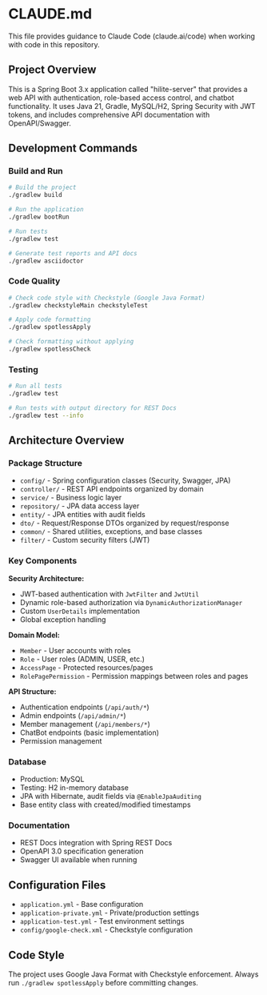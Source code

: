 # CLAUDE.md

This file provides guidance to Claude Code (claude.ai/code) when working with code in this repository.

## Project Overview

This is a Spring Boot 3.x application called "hilite-server" that provides a web API with authentication, role-based access control, and chatbot functionality. It uses Java 21, Gradle, MySQL/H2, Spring Security with JWT tokens, and includes comprehensive API documentation with OpenAPI/Swagger.

## Development Commands

### Build and Run
```bash
# Build the project
./gradlew build

# Run the application
./gradlew bootRun

# Run tests
./gradlew test

# Generate test reports and API docs
./gradlew asciidoctor
```

### Code Quality
```bash
# Check code style with Checkstyle (Google Java Format)
./gradlew checkstyleMain checkstyleTest

# Apply code formatting
./gradlew spotlessApply

# Check formatting without applying
./gradlew spotlessCheck
```

### Testing
```bash
# Run all tests
./gradlew test

# Run tests with output directory for REST Docs
./gradlew test --info
```

## Architecture Overview

### Package Structure
- `config/` - Spring configuration classes (Security, Swagger, JPA)
- `controller/` - REST API endpoints organized by domain
- `service/` - Business logic layer
- `repository/` - JPA data access layer  
- `entity/` - JPA entities with audit fields
- `dto/` - Request/Response DTOs organized by request/response
- `common/` - Shared utilities, exceptions, and base classes
- `filter/` - Custom security filters (JWT)

### Key Components

**Security Architecture:**
- JWT-based authentication with `JwtFilter` and `JwtUtil`
- Dynamic role-based authorization via `DynamicAuthorizationManager`
- Custom `UserDetails` implementation
- Global exception handling

**Domain Model:**
- `Member` - User accounts with roles
- `Role` - User roles (ADMIN, USER, etc.)  
- `AccessPage` - Protected resources/pages
- `RolePagePermission` - Permission mappings between roles and pages

**API Structure:**
- Authentication endpoints (`/api/auth/*`)
- Admin endpoints (`/api/admin/*`) 
- Member management (`/api/members/*`)
- ChatBot endpoints (basic implementation)
- Permission management

### Database
- Production: MySQL
- Testing: H2 in-memory database
- JPA with Hibernate, audit fields via `@EnableJpaAuditing`
- Base entity class with created/modified timestamps

### Documentation
- REST Docs integration with Spring REST Docs
- OpenAPI 3.0 specification generation
- Swagger UI available when running

## Configuration Files
- `application.yml` - Base configuration
- `application-private.yml` - Private/production settings
- `application-test.yml` - Test environment settings
- `config/google-check.xml` - Checkstyle configuration

## Code Style
The project uses Google Java Format with Checkstyle enforcement. Always run `./gradlew spotlessApply` before committing changes.